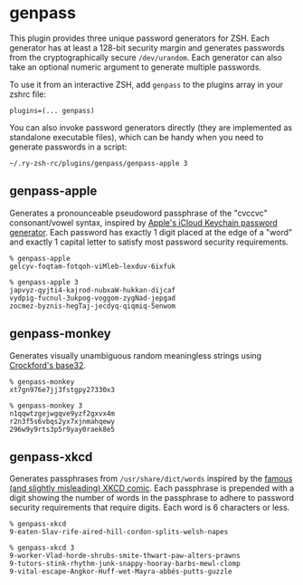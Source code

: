 # genpass

This plugin provides three unique password generators for ZSH. Each generator
has at least a 128-bit security margin and generates passwords from the
cryptographically secure `/dev/urandom`. Each generator can also take an
optional numeric argument to generate multiple passwords.

To use it from an interactive ZSH, add `genpass` to the plugins array in your
zshrc file:

    plugins=(... genpass)

You can also invoke password generators directly (they are implemented as
standalone executable files), which can be handy when you need to generate
passwords in a script:

    ~/.ry-zsh-rc/plugins/genpass/genpass-apple 3

## genpass-apple

Generates a pronounceable pseudoword passphrase of the "cvccvc" consonant/vowel
syntax, inspired by [Apple's iCloud Keychain password generator][1]. Each
password has exactly 1 digit placed at the edge of a "word" and exactly 1
capital letter to satisfy most password security requirements.

    % genpass-apple
    gelcyv-foqtam-fotqoh-viMleb-lexduv-6ixfuk

    % genpass-apple 3
    japvyz-qyjti4-kajrod-nubxaW-hukkan-dijcaf
    vydpig-fucnul-3ukpog-voggom-zygNad-jepgad
    zocmez-byznis-hegTaj-jecdyq-qiqmiq-5enwom

[1]: https://developer.apple.com/password-rules/

## genpass-monkey

Generates visually unambiguous random meaningless strings using [Crockford's
base32][2].

    % genpass-monkey
    xt7gn976e7jj3fstgpy27330x3

    % genpass-monkey 3
    n1qqwtzgejwgqve9yzf2gxvx4m
    r2n3f5s6vbqs2yx7xjnmahqewy
    296w9y9rts3p5r9yay0raek8e5

[2]: https://www.crockford.com/base32.html

## genpass-xkcd

Generates passphrases from `/usr/share/dict/words` inspired by the [famous (and
slightly misleading) XKCD comic][3]. Each passphrase is prepended with a digit
showing the number of words in the passphrase to adhere to password security
requirements that require digits. Each word is 6 characters or less.

    % genpass-xkcd
    9-eaten-Slav-rife-aired-hill-cordon-splits-welsh-napes

    % genpass-xkcd 3
    9-worker-Vlad-horde-shrubs-smite-thwart-paw-alters-prawns
    9-tutors-stink-rhythm-junk-snappy-hooray-barbs-mewl-clomp
    9-vital-escape-Angkor-Huff-wet-Mayra-abbés-putts-guzzle

[3]: https://xkcd.com/936/
